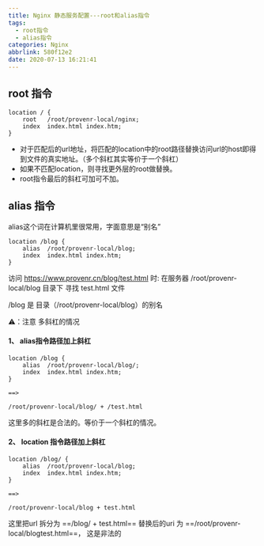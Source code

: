 ```yaml
---
title: Nginx 静态服务配置---root和alias指令
tags:
  - root指令
  - alias指令
categories: Nginx
abbrlink: 580f12e2
date: 2020-07-13 16:21:41
---
```

## root 指令

```
location / {
    root   /root/provenr-local/nginx;
    index  index.html index.htm;
}

```
- 对于匹配后的url地址，将匹配的location中的root路径替换访问url的host即得到文件的真实地址。（多个斜杠其实等价于一个斜杠）
- 如果不匹配location，则寻找更外层的root做替换。
- root指令最后的斜杠可加可不加。

## alias 指令
alias这个词在计算机里很常用，字面意思是“别名”
```
location /blog {
    alias  /root/provenr-local/blog;
    index  index.html index.htm;
}
```

访问 https://www.provenr.cn/blog/test.html 时:
在服务器 /root/provenr-local/blog 目录下 寻找 test.html 文件

/blog 是 目录（/root/provenr-local/blog）的别名

⚠️：注意 多斜杠的情况

#### 1、 alias指令路径加上斜杠
```
location /blog {
    alias  /root/provenr-local/blog/;
    index  index.html index.htm;
}

==>

/root/provenr-local/blog/ + /test.html
```
这里多的斜杠是合法的。等价于一个斜杠的情况。

#### 2、 location 指令路径加上斜杠
```
location /blog/ {
    alias  /root/provenr-local/blog;
    index  index.html index.htm;
}

==>

/root/provenr-local/blog + test.html
```
这里把url 拆分为 ==/blog/ + test.html==
替换后的uri 为 ==/root/provenr-local/blogtest.html==， 这是非法的